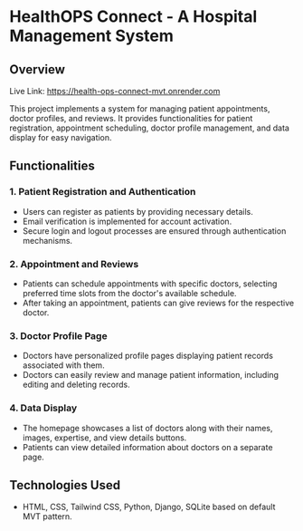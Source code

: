# HealthOPS Connect - A Hospital Management System

## Overview

Live Link: https://health-ops-connect-mvt.onrender.com

This project implements a system for managing patient appointments, doctor profiles, and reviews. It provides functionalities for patient registration, appointment scheduling, doctor profile management, and data display for easy navigation.

## Functionalities

### 1. Patient Registration and Authentication

- Users can register as patients by providing necessary details.
- Email verification is implemented for account activation.
- Secure login and logout processes are ensured through authentication mechanisms.

### 2. Appointment and Reviews

- Patients can schedule appointments with specific doctors, selecting preferred time slots from the doctor's available schedule.
- After taking an appointment, patients can give reviews for the respective doctor.

### 3. Doctor Profile Page

- Doctors have personalized profile pages displaying patient records associated with them.
- Doctors can easily review and manage patient information, including editing and deleting records.

### 4. Data Display

- The homepage showcases a list of doctors along with their names, images, expertise, and view details buttons.
- Patients can view detailed information about doctors on a separate page.

## Technologies Used

- HTML, CSS, Tailwind CSS, Python, Django, SQLite based on default MVT pattern.
